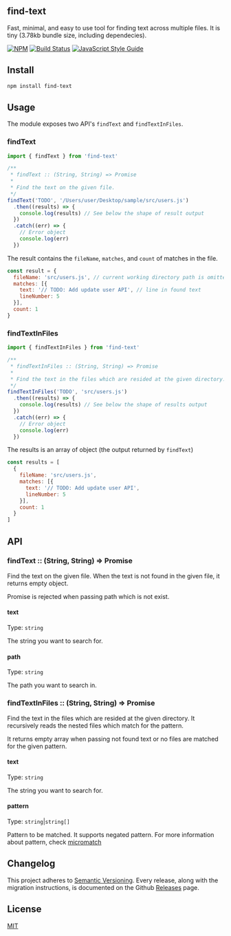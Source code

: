 ## find-text
Fast, minimal, and easy to use tool for finding text across multiple files. It is tiny (3.78kb bundle size, including dependecies).

[![NPM](https://img.shields.io/npm/v/find-text.svg)](https://www.npmjs.com/package/find-text) [![Build Status](https://travis-ci.org/denniscual/storext.svg?branch=master)](https://travis-ci.org/denniscual/find-text) [![JavaScript Style Guide](https://img.shields.io/badge/code_style-standard-brightgreen.svg)](https://standardjs.com)

## Install

```bash
npm install find-text
```

## Usage

The module exposes two API's `findText` and `findTextInFiles`.

### findText

```js
import { findText } from 'find-text'

/**
 * findText :: (String, String) => Promise
 *
 * Find the text on the given file.
 */
findText('TODO', '/Users/user/Desktop/sample/src/users.js')
  .then((results) => {
    console.log(results) // See below the shape of result output
  })
  .catch((err) => {
    // Error object
    console.log(err)
  })
```

The result contains the `fileName`, `matches`, and `count` of matches in the file.

```js
const result = {
  fileName: 'src/users.js', // current working directory path is omitted
  matches: [{
    text: '// TODO: Add update user API', // line in found text
    lineNumber: 5
  }],
  count: 1
}
```

### findTextInFiles

```js
import { findTextInFiles } from 'find-text'

/**
 * findTextInFiles :: (String, String) => Promise
 *
 * Find the text in the files which are resided at the given directory. 
 */
findTextInFiles('TODO', 'src/users.js')
  .then((results) => {
    console.log(results) // See below the shape of results output
  })
  .catch((err) => {
    // Error object
    console.log(err)
  })
```

The results is an array of object (the output returned by `findText`)

```js
const results = [
  {
    fileName: 'src/users.js', 
    matches: [{
      text: '// TODO: Add update user API',
      lineNumber: 5
    }],
    count: 1
  }
]
```

## API

### findText :: (String, String) => Promise 

Find the text on the given file. When the text is not found in the given file, it returns empty object.

Promise is rejected when passing path which is not exist.

#### text

Type: `string`

The string you want to search for.

#### path

Type: `string`

The path you want to search in.

### findTextInFiles :: (String, String) => Promise

Find the text in the files which are resided at the given directory. It recursively reads the nested files which match for the pattern.

It returns empty array when passing not found text or no files are matched for the given pattern.

#### text

Type: `string`

The string you want to search for.

#### pattern

Type: `string`|`string[]`

Pattern to be matched. It supports negated pattern. For more information about pattern, check [micromatch](https://github.com/micromatch/micromatch)

## Changelog

This project adheres to [Semantic Versioning](http://semver.org/).
Every release, along with the migration instructions, is documented on the Github [Releases](https://github.com/denniscual/find-text/releases) page.

## License

[MIT](https://opensource.org/licenses/MIT)
